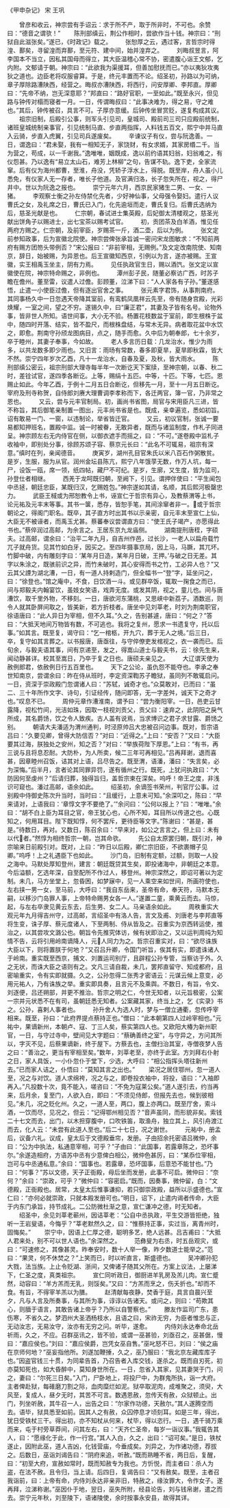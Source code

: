 《甲申杂记》 宋 王巩



　　曾彦和收云，神宗尝有手诏云：求于所不产，取于所非时，不可也。余赞曰：“德音之谓欤！”
　　陈刑部缜云，荆公作相时，尝欲作当十钱。神宗曰：“刑狱自此滋张矣。”遂已，《时政记》载之。
　　张恕厚之云，遇过客，言哲宗时得湟、鄯矣，寻留湟而弃鄯，至元符、建中间，始并湟弃之。
　　刘晦叔昱言，阿李国本不当立，因私其国母而得立，其大臣温稽心常不协，密遣腹心诣王文郁，乞内附。文郁请于朝。神宗曰：“此欲我为渠援耳，但善加慰抚而已。”亦以夷狄攻夷狄之道也。边臣老将叹服睿算。于是，终元丰置而不论。绍圣初，孙路以为可纳，章子厚除路漕陕西，经营之。晦叔亦漕陕西，将西行，问安厚卿、李邦直。厚卿曰：“先帝不纳，岂无深意耶？”邦直曰：“路好官职，一至如此。”既至永兴，但见路与钟传对榻而寝者一月。一日，传谓晦叔曰：“此事决难为，得之易，守之难也。”其后，钟传被召，具言不可。子厚亦意缓。后钟传坐冒赏贬，遂复构成其议。
　　祖宗旧制，后殿引公事，则军头引见司，皇城司、殿前司三司只应殿前统制，诸班皇城统制亲事官，引见统制马直、步直两指挥，人料钱五百文，熙宁中并马直入云骑，步直入虎翼，引见司兵遂废矣。
　　辛谏议子有仪，尝与阮逸善。一日，谓逸曰：“君未娶，我有一相知无子，家饶财，有女求婿，其家房缗二千。当为营之，苟成，以一千谢我。”逸唯唯，姻既成，逸以前约语其妇翁，妇翁难之，有仪怨甚。乃以逸有“易立太山石，难芳上林柳”之句，告谋不轨。逸下吏，全家流窜。后有仪为海州都曹，至淮，舟没，凭轿子浮水上，得脱。既至岸，舟人虽小儿悉免，有仪家人无一存者，唯长子他道。及官满归洛，长子忽失所在，视之，得尸井中。世以为阮逸之报也。
　　崇宁元年六月，西京民家猪生二男、一女、一猪。
　　李观察士衡之孙左侍禁化先者，少好神仙事，父母强令娶妇。遣行人议曹氏之女，及礼席之日，曹氏已入门，化先逾垣而走，曹氏复归。后曹氏选纳为后，慈圣光献是也。
　　仁宗朝，春试进士集英殿，后妃御太清楼观之，慈圣光献出饼角子以赐进士，出七宝茶以赐考试官。
　　初，贡团茶及白羊酒，惟见任两府方赐之。仁宗朝，及前宰臣，岁赐茶一斤，酒二壶，后以为例。
　　张文定前参知政事，后为宣徽北院使。神宗尝俾张承旨诚一密问宋龙图敏求：“不知前两府有赐方团笏头带例否？”宋公报曰：“非前宰相，无赐例。”及文定改南院使、知南京，辞日，始被赐，为异恩也。后王宣徽知西京，引例以为言，遂亦被赐。王宣徽，实王相禹玉坐主，阴有力焉。
　　见任执政官生日，赐以酒饩。张文定以宣徽使在院，神宗特命赐之，非例也。
　　潭州彭子民，随董必察访广西，时苏子瞻在儋州。董至雷，议遣人过儋。彭顾董，泣涕下曰：“人人家各有子孙。”董遂感悟，止遣一小使臣过儋，但有逐出官舍之事。
　　张元素字君饰，从事荆南府。其同事杨久中一日忽遇天帝降其室前，有鸾鹤凤凰祥云先至，帝有随身宫殿，光彩焕耀，一室之间，望之不穷。遂锡久中，曰“廉正君”，其妻及子皆有名号。论物外事，皆非世人所知。语世间事，大小无不验。杨置花枝数盆于室前，即生根株于盆中，随四时开落、结实，皆不盈尺，而根株盘结，与常木无异。病者取花盆中水饮之，即愈。荆南守孙颀龙图病目，点之，随手而愈。久中后为朝奉郎，七十余岁，卒于睦州，其妻子奉事，今如故。
　　老人多言历日载：几龙治水，惟少为雨多，以共龙数多即少雨也。又旧言：雨旸有常数，春多即夏旱，夏旱即秋霖，皆大不然。崇宁四年岁次乙酉，凡十一龙治水，自春及夏，及秋，皆大雨水。
　　陈刑部缜公密云，祖宗刑部大理寺每半年一次断讫天下案牍，至神宗朝，以春、秋二时，差铨试官，遂四季各断讫。上等，赐绢十五匹。中等，十匹。下等，七匹。恩赐止如此。今年乙酉，于例十二月五日合断讫，但移先一月，至十一月五日断讫。宰府及刑寺称贺，自侍郎刘赓大理曹调李孝称而下，各迁两官，簿一官，乃非常之恩也。
　　又云，尝与元丰官制局。初，画尚书省图，局官与宋用臣凡三进，皆不称旨，其后御笔亲制置一图出，元丰尚书省是也。既成，亲幸遍览，悉如初旨。诏有敢易一门、一窗，以违制论，举省皆迁官。
　　又云，初议官制，张诚一要易都知押班名，置殿中监。诚一时被眷，无敢异者，既而与诸监制度，作札子同进呈。神宗顾左右无内侍官在侧，以御衣遮手而摇之，曰：“不可。”遂卷殿中监札子收袖中，即别处分事，徐顾苏颂子容、蔡京元长曰：“此名不可辄易，祖宗有深意。”缜时在列，亲闻德音。
　　庚寅岁，湖州孔目官朱氏以米八百石作粥散贫。是岁，生服，服为从官。润州金坛县陈亢，熙宁八年饿莩无数，作万人坑，每一尸，设饭一瓯，席一领，纸四帖，藏尸不可纪。是岁，生廓，又生度，皆为监司，孙登仕者相继。
　　西羌于龙呵既归朝，至阙下，引见。谓押伴使曰：“平生闻包中丞拯，朝廷忠臣，某既归汉，乞赐姓包。”神宗遂如其请，名顺，其后熙河极罄忠力。
　　武臣王棫或为邢恕教令上书，诬宣仁于哲宗有异心，及教蔡渭等上书，论元祐及元丰末等事。其书一箧，悉存，皆恕手笔，其间涂窜者非一。或于哲宗朝论之，得阁门职名。既卒，其子直方时出其书以示亲密，自元丰末至宣仁上仙，大臣无不被诬者，而禹玉尤甚。蔡蕃奉议尝谓直方曰：“使王氏子竭产，亦愿得此书也。”蔡倅润过高邮，为余言之。王居东京九龙庙侧。
　　湖南提刑唐秷，字硕夫。过高邮，谓余曰：“治平二年九月，自吉州作邑，过长沙，一老人以扁舟载竹兀子就舟货。见其竹如白牙，因买之。至四年摄事京局，因上马，马蹶，其兀坏。竹脚中破，内有雕刻字曰：‘某年月日造，某年月日破，王押。’与破之日无差。其字以朱涂之，既骇前识之异，而竹未破时，其心安得而书之竹，工必异人也？”又云其父諲为湖北漕，一日，有一道人持剌造门，但全幅书一“登”字，延坐问之，曰：“徐登也。”馆之庵中，不食，日饮酒一斗。或见群卒饭，辄取一掬食之而已，间与郑毅夫内翰宴饮，虽妓女笑语，戏弄无度。或发其阴，视之，童儿也。间与唐漕饮，取千里外物，不移刻。一日，唐欲河东蒲桃，又思峡中新荔子。酒数巡，则令人就其卧屏间取之，皆美新，若方折枝者。唐坐中见刘莘老，时刘为荆南职官，徐语唐曰：“此人异日为宰相，但不久耳。”久之，告别甚遽，唐曰：“何之？”答曰：“大抵天地间万物皆有数，不可逃也。我将之复州，愿求一书遗复守，托以后事。”如其言。既至复，谒守曰：“乞一棺柩，开九穴，葬于无人之境。”后三日，卒，复守如其言葬之。以书报唐，唐亟往，与守倅僚吏发棺视之，衣一袭而已。后旬余，与毅夫语其事，间有京递至，发之，得嵩山道士与毅夫书，云：徐先生来，闻动静甚详。校其至嵩日，乃卒于复之日也。唐硕夫亲见之。
　　大辽谓天使为赦例郎君，依赦例日行五百里也。
　　天下之公论，虽仇怨不能夺也。李承之奉世知南京，尝谓余曰：昨在侍从班时，李定资深鞫苏子瞻狱，虽同列不敢辄启问。一日，资深于崇政殿门忽谓诸人曰：“苏轼，诚奇才也。”众莫敢对，已而曰：“虽二、三十年所作文字、诗句，引证经传，随问即答，无一字差舛，诚天下之奇才也。”叹息不已。
　　周仲元章作漕淮南，谓予曰：“尝为衡阳宰。一日，邑吏云甘露降，视松竹间，光洁如珠，因取一枝视刘贡父，贡父曰：速弃之，此阴阳之戾气所成，其名爵饧，饮之令人致疾。古人盖有说焉，当求博识之君子求甘露、爵饧之别。
　　朝请大夫潘适为渭州通判，时泾原帅吕大忠被召问边事。既对，哲宗语吕曰：“久要见卿，曾得大防信否？”对曰：“近得之。”上曰：“安否？”又曰：“大臣要其过海，朕独处之安州，知之否？”对曰：“举族荷陛下厚恩。”上曰：“有书，再三说与且将息忍耐。大防朴，为人所卖，候二三年可再相见。”吕再拜谢，退而喜甚，因章睦州召饭，诘其对上语，吕尽告之。既至渭，语潘，潘曰：“失言矣，必为深悔。”后半月，言者论其同罪异罚，遂有循州之行。既死，上犹问执政曰：“大防因何至虔州？”后请归葬，独得旨归，盖哲宗柬在深矣。呜呼！帝王之度，非浅识可窥也。潘过高邮，语余如此。
　　绍圣初，余谪签书荣州，判官厅公事。过别殿中侍御史陈次升当时，当时曰：“且缓行，上意未可知。”余深叩之，陈曰：“早来请对，上语我曰：‘章惇文字不要绝了。’”余问曰：“公何以报上？”曰：“唯唯。”余曰：“胡不白上臣为耳目之官，帝王犹心也，心所不知，耳目所以传道之也。心既知之，何用耳目。陛下既知惇，何不罢斥，更待臣等文字。”陈谢曰：“甚是，甚是。”待数日，再对。又数日，陈召余曰：“早来对，如公之言言之，但上曰：未有以代者。”然惇为相终哲宗一朝，岂其命欤。
　　先公自太原罢归朝，既引对，神宗喻来日前殿引对。既对，上曰：“昨日以后殿，卿仁宗旧臣，不欲裹帽子见卿。”呜呼！上之礼遇臣下也如此。
　　沙门岛，旧制有定额，过额，则取一人投之海中。马默处厚知登州，建言：朝廷既贷其生矣，即投诸海中，非朝廷之本意。今后溢额，乞选年深，自至配所不作过人，移登州。神宗深然之，即诏可著以为定制。未几，马方坐堂上，忽昏困，如梦寐中，见一人乘空来如世间，所画符使也，左右挟一男一女，至马前，大呼曰：“我自东岳来，圣帝有命，奉天符，马默本无嗣，以移沙门岛罪人事，上帝特命赐男女各一人。”遂置二童，乘黄云而去。马惊，起，与左右卒隶见黄云东去，后生男、女二人。马亲语余如此。
　　周秩重实大观元年九月得吉州守，过高邮，言绍圣中有洛人告，言文及甫、刘唐老与李邦直等将生变，诛子厚、蔡元度诸人，下至两制、侍从皆及之。召重实为京西转运使，推治之，以其尝攻文潞公也。朝旨令先推究体访，候有状即治之，又以运判周纯为知情不告，云将引用岭南谪降人，元人同力为之。哲宗召重实对，曰：“欲尽诛族大臣以下，则将置朕于何地？”又召吕升卿，令国门听旨，俟其有实，即遣诛诸人于岭南。重实既至西京，捕文、刘置运司别厅，且辟程公孙专管，当察访于外。久之无状，而诛大臣之语则有之。文凡三请自裁，未几，罢邦直留守、知成都府，且密喻重实，令有实即就摄。久之，公孙忽得二张秀才密语云：元谋云候上意变，必用元祐人，乃有诛族之举。重实即具奏，且言元不及乘舆。不数日，有旨，令文、刘逐便，吕还朔部，并更不推治。哲宗之明之仁，今世无知者，以元旨极密，公案一宗并元状悉不在有司，虽朝廷悉无知者。公案藏其家，终当上之，乞《实录》书之。公孙，喜剌人事者也。
　　孙升舍人为选人时，梦与一僧立通衢，忽传呼宰相来。既至，孙曰：“此府界提点蔡持正也。”僧曰：“此本朝第四人过岭宰相也。”元祐中，果谪新州，本朝卢、寇、丁三人矣，蔡实第四人也。又欧阳大椿为新州职官，一日，与守过寺中，壁间见大字题曰：“蔡确善终之室”，与守异之，方问其所以，字灭不见，后蔡果谪新，终于屋下。方蔡去也，主僧扫治其室，寺僧夜梦人告之曰：“善治之，更当有宰相至矣。”数年，刘莘老至，亦终于此室。方刘拜右仆射之日，家人具饭，一小仆忽仆于堂下，少选，大呼曰：“相公指挥头塔往新州去。”已而家人诘之，仆悟曰：“莫知其言之出也。”
　　梁况之居住鄂州，忽一道人至，况之与对饮。道人求绵袴，况之与之，即卷投衣袖中，将投，语曰：“入袖即再入。”凡投数十次，竟不能入，嗟咨曰：“不免为寇莱公矣。”道人遂引去，约当再来，后月余，复至门，人欲入白，即曰：“不须见侍郎，但报先去也，候到彼相见。”未几，况之贬化州。久之，一道人至，两口，腹上亦两口。既至厅舍，索斗酒，一饮而尽，见况之，但云：“记得鄂州相见否？”音声虽同，而形貌非矣。索钱二十七文而去，出门，以木担穿腹中，口吹铁笛，取渔舟，独立其上，风引舟渡江而去，化人云：“未尝有此道人至也。”后二十七日，况之谢世。
　　元祐中，册孟后，议备六礼。议成，皇太后于文德殿垂帘，发册。子由招余托密语吕微仲，余曰：“公为中执法，私通意宰相，可乎？”子由曰：“此国事，若露章陈之，恐坏事尔。”余遂造相府，方语苏中丞有少意俾白相公，微仲色甚厉，曰：“某忝位宰相，岂可与中丞通私意。”余曰：“国事也。若露章，恐坏国事，后意恐不能甘也。”乃曰：“何事？”苏以文德，天子正衙殿，母后坐而发册，此事不可启。微仲曰：“奈何？”余曰：“崇政，可乎？”微仲曰：“容密启。”既而，因奏事，微仲留，白：“文德殿，正衙殿也。居常，太皇太后惟事谦抑，若只御崇政殿，益所以示盛德也。”宣仁曰：“亦何必就崇政，只就本殿发册可也。”明日，诏下，止遣内谒者传命，大臣于内东门承旨，持节成礼。二公防微杜渐之意，宣仁谦冲之德，时无知者。
　　绍圣中，余见刘莘老蕲州，因诘莘老：“公自中丞执政，平生交游皆拒绝，独听一王岩叟语，今悔乎？”莘老默然久之，曰：“惟蔡持正事，实过当，离青州时，固悔矣。”
　　崇宁中，因语上仁厚之德，聪明多艺，绝人远甚。吕吉甫曰：“大抵人君来处，别不可以世人语也。”余深然之。
　　范彝叟为右丞，时五岳观灾，或曰：“可速修之，其像甚灵。昨奉安时，数十人举一像，昨夕数道士能举之。”范曰：“果灵，何不休焚之？”上笑而已，时以听直言，斯盛德也。
　　吴冲卿孙犯大戮，法当族。上止令贬湖、浙间，又俾诸子随其父所在。方案上议法，上屡涕下，仁圣之度，真类祖宗。
　　宣仁同听政日，御厨进羊乳房及羔儿肉。宣仁蹙然，动容曰：“羊方羔而无乳，则馁矣。”又曰：“方羔而烹之，伤夭折也。”却而不食。有旨，不得宰羊羔以为膳。
　　赵清献每夜静，焚香于庭，具言自晨兴至夕，凡与人言及所奏事，与其所为事，谆谆以告诸天。或问之，则曰：“苟欺其心，则腼于语言，其敢告诸上帝乎？乃所以自警察也。”
　　滕友作监司广东，患伤寒，不省久之。梦泗州大圣洒杨枝水，且语之曰，宋祚无穷，为臣者惟忠与正，无动汝志，无易汝守，汝亦有无穷之问。听毕，遂愈。
　　内侍刘永达奉命北岳祈雨，久之，不应。召群巫讯之，皆不验，或谓一巫甚验，刘亟召之，巫甚倨，慢曰：“嘉应侯也。”刘曰：“嘉应侯爵，岂凭女巫自售。”巫叱怒不已，刘曰：“侯之庙在京师何地？”巫妄指他所。刘遂加鞭捶，久之，巫乃服曰：“我北京左藏库库子也。”因盗官钱三十贯，为同辈告首，乃召告者入库交钱，遂杀之。既而自刃死，初亦莫知死也，如大昏醉中，莫知身世所在。一日，忽省入其家，见其妻哭于门，问之，妻曰：“尔死三日矣。”入门，尸卧地上，将投尸中，为群鬼所执，诣一大府。主者俾赴狱，每碓磨刀割之际，血肉糜烂如泥。狱卒取泥肉，成堆聚之，须臾，大风至，复成人，昼夕无时，其苦不可言。数遇恩赦，忽传天有赦，众狱顿止。出门，列坐听赦，其牛召一人，出告之曰：“尔家作功德，天赦尔。”其人遂腾空而去。语毕，狱具悉至如前。因其人之有赦，众囚停息才顷刻耳。如是三年，得出，犹日受铁杖三干。得出初，亦不知杖从何来，杖毕，得以恣行。一日，遇千骑万乘而来，屯于村旁草莽间，问其左右，曰：“天齐仁圣帝，每岁一诣议事。”我辄告其人，曰：“愿缘化于此，作一行宫。”其人入白，久之，出曰：“诏可矣。”是日，铁杖遂止，因附此巫，道人吉凶，化钱营庙，今垂成矣。刘异之，为作诸功德，荐拔之。后数日，巫诣刘谒告曰：“阴府来追，听赦。”既而熟睡不省，两日后，复醒，曰：“初至大府，宣赦如常时，既而知赦专为我也。方忻悦，而主者曰：杀人为盗，在法不赦。且令归，当上请。后四日，复谒告曰：“又有赦矣。既至，主者召我诣前，曰：上帝有命，内侍刘永达非亲非旧，特赦之，缘汝罪大，令作女子。遂再拜，泣涕称谢。”巫因仆于地，翌日，巫失所附，经县论告，刘与钱帛谢，遣之而去。崇宁元年秋，刘至陵下，语诸陵使，余时按事永安县，故得其详。


